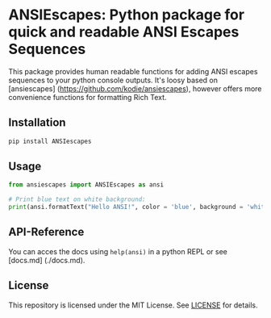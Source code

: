 ANSIEscapes: Python package for quick and readable ANSI Escapes Sequences
=========================================================================

This package provides human readable functions for adding ANSI escapes sequences to your python console outputs.
It's loosy based on [ansiescapes] (https://github.com/kodie/ansiescapes), however offers more convenience functions
for formatting Rich Text.

Installation
-----------

```bash
pip install ANSIescapes
```

Usage
------------
```python
from ansiescapes import ANSIEscapes as ansi

# Print blue text on white background:
print(ansi.formatText("Hello ANSI!", color = 'blue', background = 'white'))

```

API-Reference
--------------
You can acces the docs using `help(ansi)` in a python REPL or see [docs.md] (./docs.md).


License
--------------

This repository is licensed under the MIT License. See [LICENSE](./LICENSE) for details.


